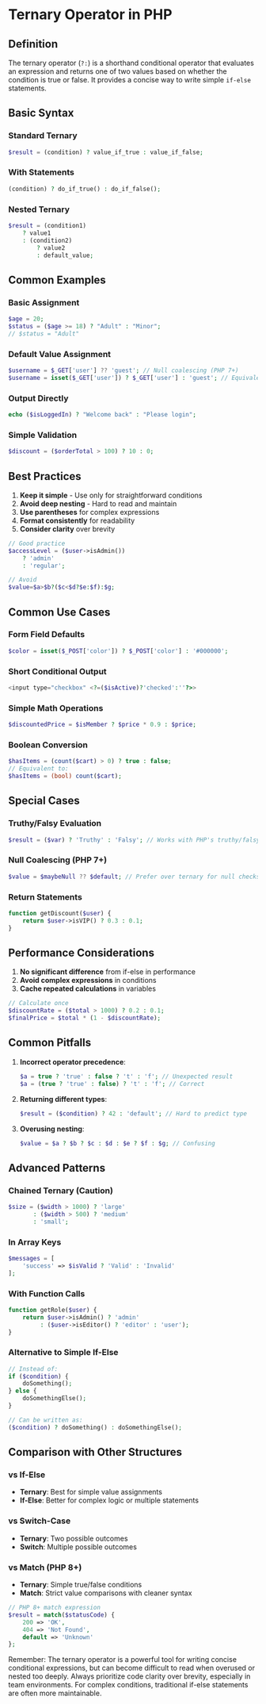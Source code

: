 # Ternary Operator in PHP

## Definition

The ternary operator (`?:`) is a shorthand conditional operator that evaluates an expression and returns one of two values based on whether the condition is true or false. It provides a concise way to write simple `if-else` statements.

## Basic Syntax

### Standard Ternary

```php
$result = (condition) ? value_if_true : value_if_false;
```

### With Statements

```php
(condition) ? do_if_true() : do_if_false();
```

### Nested Ternary

```php
$result = (condition1)
    ? value1
    : (condition2)
        ? value2
        : default_value;
```

## Common Examples

### Basic Assignment

```php
$age = 20;
$status = ($age >= 18) ? "Adult" : "Minor";
// $status = "Adult"
```

### Default Value Assignment

```php
$username = $_GET['user'] ?? 'guest'; // Null coalescing (PHP 7+)
$username = isset($_GET['user']) ? $_GET['user'] : 'guest'; // Equivalent
```

### Output Directly

```php
echo ($isLoggedIn) ? "Welcome back" : "Please login";
```

### Simple Validation

```php
$discount = ($orderTotal > 100) ? 10 : 0;
```

## Best Practices

1. **Keep it simple** - Use only for straightforward conditions
2. **Avoid deep nesting** - Hard to read and maintain
3. **Use parentheses** for complex expressions
4. **Format consistently** for readability
5. **Consider clarity** over brevity

```php
// Good practice
$accessLevel = ($user->isAdmin())
    ? 'admin'
    : 'regular';

// Avoid
$value=$a>$b?($c<$d?$e:$f):$g;
```

## Common Use Cases

### Form Field Defaults

```php
$color = isset($_POST['color']) ? $_POST['color'] : '#000000';
```

### Short Conditional Output

```php
<input type="checkbox" <?=($isActive)?'checked':''?>>
```

### Simple Math Operations

```php
$discountedPrice = $isMember ? $price * 0.9 : $price;
```

### Boolean Conversion

```php
$hasItems = (count($cart) > 0) ? true : false;
// Equivalent to:
$hasItems = (bool) count($cart);
```

## Special Cases

### Truthy/Falsy Evaluation

```php
$result = ($var) ? 'Truthy' : 'Falsy'; // Works with PHP's truthy/falsy rules
```

### Null Coalescing (PHP 7+)

```php
$value = $maybeNull ?? $default; // Prefer over ternary for null checks
```

### Return Statements

```php
function getDiscount($user) {
    return $user->isVIP() ? 0.3 : 0.1;
}
```

## Performance Considerations

1. **No significant difference** from if-else in performance
2. **Avoid complex expressions** in conditions
3. **Cache repeated calculations** in variables

```php
// Calculate once
$discountRate = ($total > 1000) ? 0.2 : 0.1;
$finalPrice = $total * (1 - $discountRate);
```

## Common Pitfalls

1. **Incorrect operator precedence**:

   ```php
   $a = true ? 'true' : false ? 't' : 'f'; // Unexpected result
   $a = (true ? 'true' : false) ? 't' : 'f'; // Correct
   ```

2. **Returning different types**:

   ```php
   $result = ($condition) ? 42 : 'default'; // Hard to predict type
   ```

3. **Overusing nesting**:
   ```php
   $value = $a ? $b ? $c : $d : $e ? $f : $g; // Confusing
   ```

## Advanced Patterns

### Chained Ternary (Caution)

```php
$size = ($width > 1000) ? 'large'
       : ($width > 500) ? 'medium'
       : 'small';
```

### In Array Keys

```php
$messages = [
    'success' => $isValid ? 'Valid' : 'Invalid'
];
```

### With Function Calls

```php
function getRole($user) {
    return $user->isAdmin() ? 'admin'
         : ($user->isEditor() ? 'editor' : 'user');
}
```

### Alternative to Simple If-Else

```php
// Instead of:
if ($condition) {
    doSomething();
} else {
    doSomethingElse();
}

// Can be written as:
($condition) ? doSomething() : doSomethingElse();
```

## Comparison with Other Structures

### vs If-Else

- **Ternary**: Best for simple value assignments
- **If-Else**: Better for complex logic or multiple statements

### vs Switch-Case

- **Ternary**: Two possible outcomes
- **Switch**: Multiple possible outcomes

### vs Match (PHP 8+)

- **Ternary**: Simple true/false conditions
- **Match**: Strict value comparisons with cleaner syntax

```php
// PHP 8+ match expression
$result = match($statusCode) {
    200 => 'OK',
    404 => 'Not Found',
    default => 'Unknown'
};
```

Remember: The ternary operator is a powerful tool for writing concise conditional expressions, but can become difficult to read when overused or nested too deeply. Always prioritize code clarity over brevity, especially in team environments. For complex conditions, traditional if-else statements are often more maintainable.
